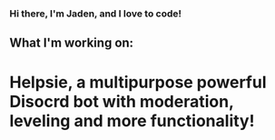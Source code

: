 ### Hi there, I'm Jaden, and I love to code!

## What I'm working on:
# Helpsie, a multipurpose powerful Disocrd bot with moderation, leveling and more functionality!
